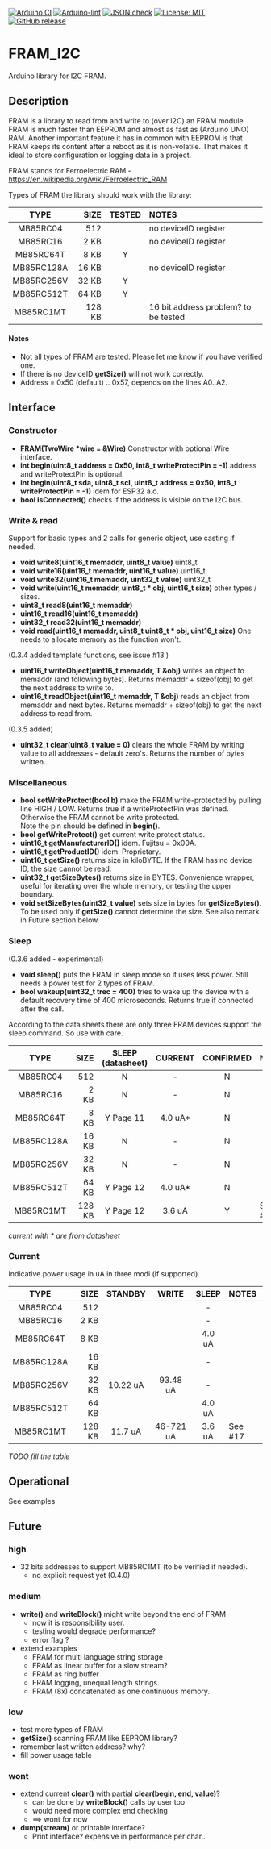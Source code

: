 
[![Arduino CI](https://github.com/RobTillaart/FRAM_I2C/workflows/Arduino%20CI/badge.svg)](https://github.com/marketplace/actions/arduino_ci)
[![Arduino-lint](https://github.com/RobTillaart/FRAM_I2C/actions/workflows/arduino-lint.yml/badge.svg)](https://github.com/RobTillaart/FRAM_I2C/actions/workflows/arduino-lint.yml)
[![JSON check](https://github.com/RobTillaart/FRAM_I2C/actions/workflows/jsoncheck.yml/badge.svg)](https://github.com/RobTillaart/FRAM_I2C/actions/workflows/jsoncheck.yml)
[![License: MIT](https://img.shields.io/badge/license-MIT-green.svg)](https://github.com/RobTillaart/FRAM_I2C/blob/master/LICENSE)
[![GitHub release](https://img.shields.io/github/release/RobTillaart/FRAM_I2C.svg?maxAge=3600)](https://github.com/RobTillaart/FRAM_I2C/releases)


# FRAM_I2C

Arduino library for I2C FRAM.


## Description

FRAM is a library to read from and write to (over I2C) an FRAM module.
FRAM is much faster than EEPROM and almost as fast as (Arduino UNO) RAM.
Another important feature it has in common with EEPROM is that FRAM keeps
its content after a reboot as it is non-volatile.
That makes it ideal to store configuration or logging data in a project.

FRAM stands for Ferroelectric RAM - https://en.wikipedia.org/wiki/Ferroelectric_RAM

Types of FRAM the library should work with the library:

|  TYPE      | SIZE   | TESTED | NOTES                |
|:----------:|-------:|:------:|:---------------------|
| MB85RC04   |   512  |        | no deviceID register |
| MB85RC16   |   2 KB |        | no deviceID register |
| MB85RC64T  |   8 KB |    Y   |                      |
| MB85RC128A |  16 KB |        | no deviceID register |
| MB85RC256V |  32 KB |    Y   |                      |
| MB85RC512T |  64 KB |    Y   |                      |
| MB85RC1MT  | 128 KB |        | 16 bit address problem? to be tested |


#### Notes
- Not all types of FRAM are tested. Please let me know if you have verified one.
- If there is no deviceID **getSize()** will not work correctly.
- Address = 0x50 (default) .. 0x57, depends on the lines A0..A2.


## Interface


### Constructor

- **FRAM(TwoWire \*wire = &Wire)** Constructor with optional Wire interface.
- **int begin(uint8_t address = 0x50, int8_t writeProtectPin = -1)** address and writeProtectPin is optional.
- **int begin(uint8_t sda, uint8_t scl, uint8_t address = 0x50, int8_t writeProtectPin = -1)** idem for ESP32 a.o.
- **bool isConnected()** checks if the address is visible on the I2C bus.


### Write & read

Support for basic types and 2 calls for generic object, use casting if needed.

- **void write8(uint16_t memaddr, uint8_t value)** uint8_t
- **void write16(uint16_t memaddr, uint16_t value)** uint16_t
- **void write32(uint16_t memaddr, uint32_t value)** uint32_t
- **void write(uint16_t memaddr, uint8_t \* obj, uint16_t size)** other types / sizes.
- **uint8_t read8(uint16_t memaddr)**
- **uint16_t read16(uint16_t memaddr)**
- **uint32_t read32(uint16_t memaddr)**
- **void read(uint16_t memaddr, uint8_t uint8_t \* obj, uint16_t size)**
One needs to allocate memory as the function won't.

(0.3.4 added template functions, see issue #13 )
- **uint16_t writeObject(uint16_t memaddr, T &obj)** writes an object to memaddr (and following bytes). 
Returns memaddr + sizeof(obj) to get the next address to write to.
- **uint16_t readObject(uint16_t memaddr, T &obj)** reads an object from memaddr and next bytes. 
Returns memaddr + sizeof(obj) to get the next address to read from.

(0.3.5 added)
- **uint32_t clear(uint8_t value = 0)** clears the whole FRAM by writing value to all addresses - default zero's.
Returns the number of bytes written..


### Miscellaneous

- **bool setWriteProtect(bool b)** make the FRAM write-protected by pulling line HIGH / LOW.
Returns true if a writeProtectPin was defined.
Otherwise the FRAM cannot be write protected.  
Note the pin should be defined in **begin()**.
- **bool getWriteProtect()** get current write protect status.
- **uint16_t getManufacturerID()** idem. Fujitsu = 0x00A.
- **uint16_t getProductID()** idem. Proprietary.
- **uint16_t getSize()** returns size in kiloBYTE.
If the FRAM has no device ID, the size cannot be read.
- **uint32_t getSizeBytes()** returns size in BYTES.
Convenience wrapper, useful for iterating over the whole memory,
or testing the upper boundary.
- **void setSizeBytes(uint32_t value)** sets size in bytes for **getSizeBytes()**.
To be used only if **getSize()** cannot determine the size.
See also remark in Future section below. 


### Sleep

(0.3.6 added - experimental)
- **void sleep()** puts the FRAM in sleep mode so it uses less power. 
Still needs a power test for 2 types of FRAM.
- **bool wakeup(uint32_t trec = 400)** tries to wake up the device with a default recovery time of 400 microseconds.
Returns true if connected after the call.

According to the data sheets there are only three FRAM devices support the sleep command.
So use with care.  

|  TYPE      | SIZE   | SLEEP (datasheet)|  CURRENT  | CONFIRMED | NOTES   |
|:----------:|-------:|:----------------:|:---------:|:---------:|:--------|
| MB85RC04   |   512  | N                |  -        |     N     |         |
| MB85RC16   |   2 KB | N                |  -        |     N     |         |
| MB85RC64T  |   8 KB | Y  Page 11       |  4.0 uA*  |     N     |         |
| MB85RC128A |  16 KB | N                |  -        |     N     |         |
| MB85RC256V |  32 KB | N                |  -        |     N     |         |
| MB85RC512T |  64 KB | Y  Page 12       |  4.0 uA*  |     N     |         |
| MB85RC1MT  | 128 KB | Y  Page 12       |  3.6 uA   |     Y     | See #17 |

_current with \* are from datasheet_


### Current

Indicative power usage in uA in three modi (if supported). 


|  TYPE      | SIZE   | STANDBY  | WRITE     | SLEEP     | NOTES   |
|:----------:|-------:|:--------:|:---------:|:---------:|:--------|
| MB85RC04   |   512  |          |           |  -        |         |
| MB85RC16   |   2 KB |          |           |  -        |         |
| MB85RC64T  |   8 KB |          |           |  4.0 uA   |         |
| MB85RC128A |  16 KB |          |           |  -        |         |
| MB85RC256V |  32 KB | 10.22 uA | 93.48 uA  |  -        |         |
| MB85RC512T |  64 KB |          |           |  4.0 uA   |         |
| MB85RC1MT  | 128 KB | 11.7 uA  | 46-721 uA |  3.6 uA   | See #17 | 

_TODO fill the table_


## Operational

 See examples


## Future

### high
- 32 bits addresses to support MB85RC1MT (to be verified if needed).
  - no explicit request yet (0.4.0)

### medium
- **write()** and **writeBlock()** might write beyond the end of FRAM
  - now it is responsibility user.
  - testing would degrade performance?
  - error flag ?
- extend examples
  - FRAM for multi language string storage
  - FRAM as linear buffer for a slow stream?
  - FRAM as ring buffer
  - FRAM logging, unequal length strings.
  - FRAM (8x) concatenated as one continuous memory.

### low
- test more types of FRAM
- **getSize()** scanning FRAM like EEPROM library?
- remember last written address? why?
- fill power usage table

### wont
- extend current **clear()** with partial **clear(begin, end, value)**?
  - can be done by **writeBlock()** calls by user too
  - would need more complex end checking
  - ==> wont for now
- **dump(stream)** or printable interface?
  - Print interface? expensive in performance per char..

